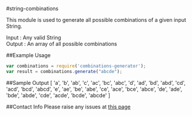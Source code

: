 #string-combinations

This module is used to generate all possible combinations of a given input String.

Input : Any valid String  
Output : An array of all possible combinations  

##Example Usage
```javascript
var combinations = require('combinations-generator');
var result = combinations.generate("abcde");
```
##Sample Output
[ 'a',
  'b',
  'ab',
  'c',
  'ac',
  'bc',
  'abc',
  'd',
  'ad',
  'bd',
  'abd',
  'cd',
  'acd',
  'bcd',
  'abcd',
  'e',
  'ae',
  'be',
  'abe',
  'ce',
  'ace',
  'bce',
  'abce',
  'de',
  'ade',
  'bde',
  'abde',
  'cde',
  'acde',
  'bcde',
  'abcde' ]

  ##Contact Info
  Please raise any issues at
  [this page](https://github.com/lalith26/combinations-generator/issues)
